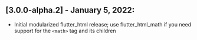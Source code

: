 ## [3.0.0-alpha.2] - January 5, 2022:
* Initial modularized flutter_html release; use flutter_html_math if you need support for the `<math>` tag and its children 
